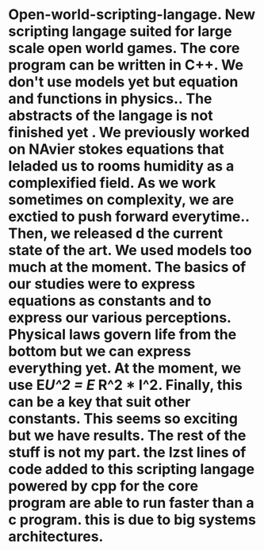 # Open-world-scripting-langage. New scripting langage suited for large scale open world games. The core program can be written in C++. We don't use models yet but equation and functions in physics.. The abstracts of the langage is not finished yet . We previously worked on NAvier stokes equations that leladed us to  rooms humidity as a complexified field. As we work sometimes on complexity, we are exctied to push forward everytime.. Then, we released d the current state of the art. We used models too much at the moment. The basics of our studies were to express equations as constants and to express our various perceptions. Physical laws govern life from the bottom but we can express everything yet. At the moment, we use E*U^2 = E* R^2 * I^2. Finally, this can be a key that suit other constants. This seems so exciting but we have results. The rest of the stuff is not my part. the lzst lines of  code added to this scripting langage powered by cpp for the core program are able to run faster than a c program. this is due to big systems architectures.
